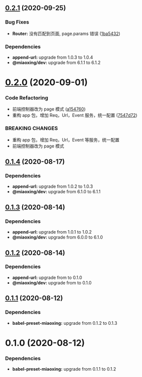 ## [0.2.1](https://github.com/miaoxing/mxjs-app/compare/v0.2.0...v0.2.1) (2020-09-25)


### Bug Fixes

* **Router:** 没有匹配到页面, page.params 错误 ([1ba5432](https://github.com/miaoxing/mxjs-app/commit/1ba5432ad52a3da67e616fcdad09c9897d83327b))





### Dependencies

* **append-url:** upgrade from 1.0.3 to 1.0.4
* **@miaoxing/dev:** upgrade from 6.1.1 to 6.1.2

# [0.2.0](https://github.com/miaoxing/mxjs-app/compare/v0.1.4...v0.2.0) (2020-09-01)


### Code Refactoring

* 前端控制器改为 page 模式 ([a154760](https://github.com/miaoxing/mxjs-app/commit/a154760018e37c8e6cbd564fe0af3a797159f4f6))
* 重构 app 包，增加 Req，Url，Event 服务，统一配置 ([7547d72](https://github.com/miaoxing/mxjs-app/commit/7547d72b12672e8f43ee628304f2178c94fe1522))


### BREAKING CHANGES

* 重构 app 包，增加 Req，Url，Event 等服务，统一配置
* 前端控制器改为 page 模式

## [0.1.4](https://github.com/miaoxing/mxjs-app/compare/v0.1.3...v0.1.4) (2020-08-17)





### Dependencies

* **append-url:** upgrade from 1.0.2 to 1.0.3
* **@miaoxing/dev:** upgrade from 6.1.0 to 6.1.1

## [0.1.3](https://github.com/miaoxing/mxjs-app/compare/v0.1.2...v0.1.3) (2020-08-14)





### Dependencies

* **append-url:** upgrade from 1.0.1 to 1.0.2
* **@miaoxing/dev:** upgrade from 6.0.0 to 6.1.0

## [0.1.2](https://github.com/miaoxing/mxjs-app/compare/v0.1.1...v0.1.2) (2020-08-14)





### Dependencies

* **append-url:** upgrade from  to 0.1.0
* **@miaoxing/dev:** upgrade from  to 0.1.0

## [0.1.1](https://github.com/miaoxing/mxjs-app/compare/v0.1.0...v0.1.1) (2020-08-12)





### Dependencies

* **babel-preset-miaoxing:** upgrade from 0.1.2 to 0.1.3

# 0.1.0 (2020-08-12)





### Dependencies

* **babel-preset-miaoxing:** upgrade from 0.1.1 to 0.1.2
